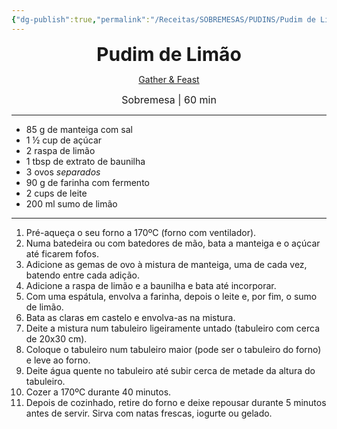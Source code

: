 ```yaml
---
{"dg-publish":true,"permalink":"/Receitas/SOBREMESAS/PUDINS/Pudim de Limão/","title":"Pudim de Limão","tags":["💚ok"]}
---
```


<div style="text-align: center;"> <span style="font-size: 30px;"><b>Pudim de Limão</b></span> </div>

<span class="center"> <center> [Gather & Feast](https://www.gatherandfeast.com/lemon-curd-pudding) </center></span>

<div style="text-align: center;"> <span style="font-size: 16px;">  Sobremesa | 60 min </span> </div>

---
- 85 g de manteiga com sal
- 1 ½ cup de açúcar
- 2 raspa de limão
- 1 tbsp de extrato de baunilha
- 3 ovos *separados*
- 90 g de farinha com fermento
- 2 cups de leite
- 200 ml sumo de limão
---
1. Pré-aqueça o seu forno a 170ºC (forno com ventilador).
2. Numa batedeira ou com batedores de mão, bata a manteiga e o açúcar até ficarem fofos.
3. Adicione as gemas de ovo à mistura de manteiga, uma de cada vez, batendo entre cada adição.
4. Adicione a raspa de limão e a baunilha e bata até incorporar.
5. Com uma espátula, envolva a farinha, depois o leite e, por fim, o sumo de limão.
6. Bata as claras em castelo e envolva-as na mistura.
7. Deite a mistura num tabuleiro ligeiramente untado (tabuleiro com cerca de 20x30 cm).
8. Coloque o tabuleiro num tabuleiro maior (pode ser o tabuleiro do forno) e leve ao forno.
9. Deite água quente no tabuleiro até subir cerca de metade da altura do tabuleiro.
10. Cozer a 170ºC durante 40 minutos.
11. Depois de cozinhado, retire do forno e deixe repousar durante 5 minutos antes de servir. Sirva com natas frescas, iogurte ou gelado.